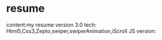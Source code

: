 # resume
content:my resume
version 3.0
tech: Html5,Css3,Zepto,swiper,swiperAnimation,iScroll
JS version:
